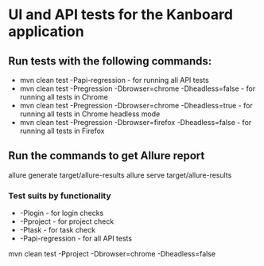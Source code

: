 # UI and API tests for the Kanboard application
## Run tests with the following commands:
* mvn clean test -Papi-regression - for running all API tests
* mvn clean test -Pregression -Dbrowser=chrome -Dheadless=false - for running all tests in Chrome
* mvn clean test -Pregression -Dbrowser=chrome -Dheadless=true - for running all tests in Chrome headless mode
* mvn clean test -Pregression -Dbrowser=firefox -Dheadless=false - for running all tests in Firefox
## Run the commands to get Allure report
allure generate target/allure-results
allure serve target/allure-results

### Test suits by functionality
* -Plogin - for login checks
* -Pproject - for project check
* -Ptask - for task check
* -Papi-regression - for all API tests

mvn clean test -Pproject -Dbrowser=chrome -Dheadless=false
